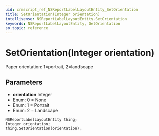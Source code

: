 ```yaml
---
uid: crmscript_ref_NSReportLabelLayoutEntity_SetOrientation
title: SetOrientation(Integer orientation)
intellisense: NSReportLabelLayoutEntity.SetOrientation
keywords: NSReportLabelLayoutEntity, GetOrientation
so.topic: reference
---
```


# SetOrientation(Integer orientation)

Paper orientation: 1=portrait, 2=landscape

## Parameters

* **orientation** Integer
* Enum: 0 = None
* Enum: 1 = Portrait
* Enum: 2 = Landscape

```crmscript
NSReportLabelLayoutEntity thing;
Integer orientation;
thing.SetOrientation(orientation);
```

